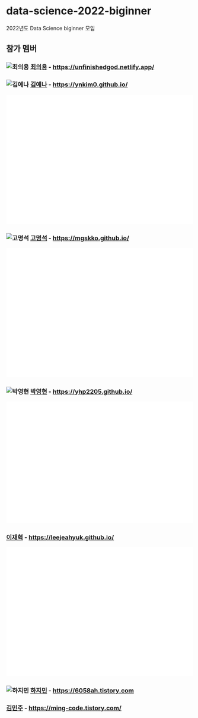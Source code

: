 # data-science-2022-biginner
2022년도 Data Science biginner 모임

## 참가 멤버


### ![최의용](https://avatars.githubusercontent.com/u/38911560?s=32&v=4) [최의용](https://github.com/Unfinishedgod) - https://unfinishedgod.netlify.app/

### ![김예나](https://avatars.githubusercontent.com/u/80688900?s=32&v=4) [김예나](https://github.com/ynkim0) - https://ynkim0.github.io/  
[![Metrics](https://github.com/ynkim0/ynkim0/blob/main/github-metrics-ynkim0.svg)](https://github.com/ynkim0)

### ![고명석](https://avatars.githubusercontent.com/u/100071667?s=32&v=4) [고명석](https://github.com/mgskko) - https://mgskko.github.io/
[![Metrics](https://github.com/mgskko/mgskko/blob/main/github-metrics-mgskko.svg)](https://github.com/mgskko)

### ![박영현](https://avatars.githubusercontent.com/u/72022988?s=32&v=4) [박영현](https://github.com/yhp2205) - https://yhp2205.github.io/
[![Metrics](https://github.com/yhp2205/yhp2205/blob/main/github-metrics-yhp2205.svg)](https://github.com/yhp2205)

### [이재혁](https://github.com/LeeJeaHyuk) - https://leejeahyuk.github.io/  
[![Metrics](https://github.com/LeeJeaHyuk/LeeJeaHyuk/blob/main/github-metrics-LeejeaHyuk.svg)](https://github.com/LeeJeaHyuk)

### ![하지민](https://avatars.githubusercontent.com/u/78456921?s=32&v=4) [하지민](https://github.com/6058ah) - https://6058ah.tistory.com


### [김민주](https://github.com/MinJoooo) - https://ming-code.tistory.com/


